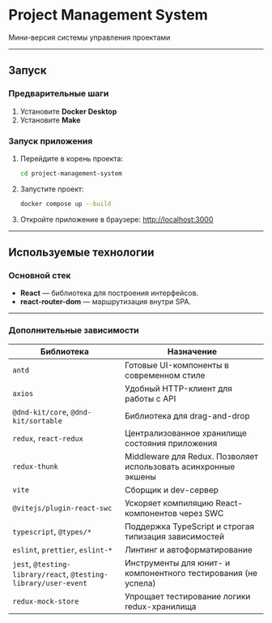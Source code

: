 # Project Management System

Мини-версия системы управления проектами

---
## Запуск

### Предварительные шаги

1. Установите **Docker Desktop**
2. Установите **Make**


### Запуск приложения

1. Перейдите в корень проекта:
   ```bash
   cd project-management-system
   ```

2. Запустите проект:
   ```bash
   docker compose up --build
   ```

3. Откройте приложение в браузере: [http://localhost:3000](http://localhost:3000)

---

## Используемые технологии

### Основной стек 

- **React** — библиотека для построения интерфейсов.
- **react-router-dom** — маршрутизация внутри SPA.

---

### Дополнительные зависимости

| Библиотека | Назначение                                                      |
|-----------|-----------------------------------------------------------------|
| `antd` | Готовые UI-компоненты в современном стиле                       |
| `axios` | Удобный HTTP-клиент для работы с API                            |
| `@dnd-kit/core`, `@dnd-kit/sortable` | Библиотека для drag-and-drop                                    |
| `redux`, `react-redux` | Централизованное хранилище состояния приложения                 |
| `redux-thunk` | Middleware для Redux. Позволяет использовать асинхронные экшены |
| `vite` | Сборщик и dev-сервер                                            |
| `@vitejs/plugin-react-swc` | Ускоряет компиляцию React-компонентов через SWC                 |
| `typescript`, `@types/*` | Поддержка TypeScript и строгая типизация зависимостей           |
| `eslint`, `prettier`, `eslint-*` | Линтинг и автоформатирование                                    |
| `jest`, `@testing-library/react`, `@testing-library/user-event` | Инструменты для юнит- и компонентного тестирования (не успела)  |
| `redux-mock-store` | Упрощает тестирование логики redux-хранилища                    |


